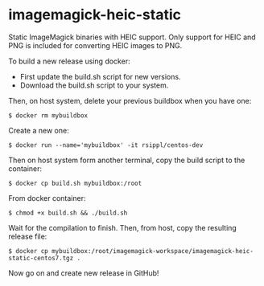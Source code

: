 # imagemagick-heic-static
Static ImageMagick binaries with HEIC support. Only support for HEIC and PNG is included for converting HEIC images to PNG.

To build a new release using docker:

- First update the build.sh script for new versions.
- Download the build.sh script to your system.

Then, on host system, delete your previous buildbox when you have one:

```
$ docker rm mybuildbox
```

Create a new one:

```
$ docker run --name='mybuildbox' -it rsippl/centos-dev
```

Then on host system form another terminal, copy the build script to the container:

```
$ docker cp build.sh mybuildbox:/root
```

From docker container:

```
$ chmod +x build.sh && ./build.sh
```

Wait for the compilation to finish. Then, from host, copy the resulting release file:

```
$ docker cp mybuildbox:/root/imagemagick-workspace/imagemagick-heic-static-centos7.tgz .
```

Now go on and create new release in GitHub!
